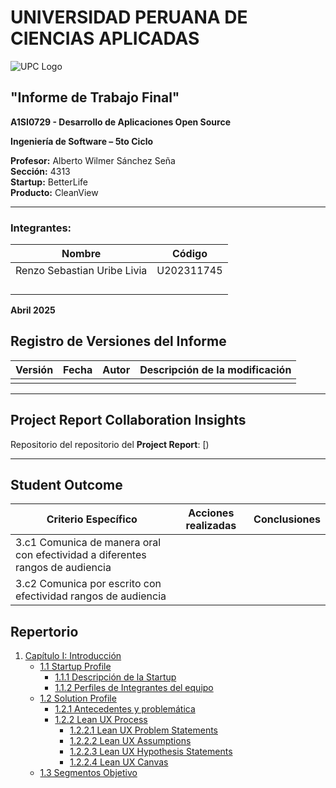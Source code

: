 # UNIVERSIDAD PERUANA DE CIENCIAS APLICADAS

![UPC Logo](https://upload.wikimedia.org/wikipedia/commons/f/fc/UPC_logo_transparente.png)

## "Informe de Trabajo Final"

**A1SI0729 - Desarrollo de Aplicaciones Open Source**

**Ingeniería de Software – 5to Ciclo**

**Profesor:** Alberto Wilmer Sánchez Seña  
**Sección:** 4313  
**Startup:** BetterLife  
**Producto:** CleanView  

---

### Integrantes:

| Nombre                                | Código       |
|---------------------------------------|--------------|
|Renzo Sebastian Uribe Livia            |U202311745    |
|           |    |
|         |    |
|           |    |
|      |    |

**Abril 2025**

## Registro de Versiones del Informe

| Versión | Fecha | Autor | Descripción de la modificación |
|--------|-------|-------|-------------------------------|
|        |       |       |                               |

---

## Project Report Collaboration Insights

Repositorio del repositorio del **Project Report**: [)

---

## Student Outcome

| Criterio Específico                                                                 | Acciones realizadas | Conclusiones |
|-------------------------------------------------------------------------------------|---------------------|--------------|
| 3.c1 Comunica de manera oral con efectividad a diferentes rangos de audiencia       |                     |              |
| 3.c2 Comunica por escrito con efectividad rangos de audiencia                       |                     |              |

## Repertorio

1. [Capítulo I: Introducción](#capítulo-i-introducción)
   - [1.1 Startup Profile](#11-startup-profile)
     - [1.1.1 Descripción de la Startup](#111-descripción-de-la-startup)
     - [1.1.2 Perfiles de Integrantes del equipo](#112-perfiles-de-integrantes-del-equipo)
   - [1.2 Solution Profile](#12-solution-profile)
     - [1.2.1 Antecedentes y problemática](#121-antecedentes-y-problemática)
     - [1.2.2 Lean UX Process](#122-lean-ux-process)
       - [1.2.2.1 Lean UX Problem Statements](#1221-lean-ux-problem-statements)
       - [1.2.2.2 Lean UX Assumptions](#1222-lean-ux-assumptions)
       - [1.2.2.3 Lean UX Hypothesis Statements](#1223-lean-ux-hypothesis-statements)
       - [1.2.2.4 Lean UX Canvas](#1224-lean-ux-canvas)
   - [1.3 Segmentos Objetivo](#13-segmentos-objetivo)

